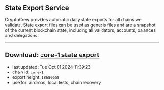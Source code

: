 ## State Export Service
CryptoCrew provides automatic daily state exports for all chains we validate. State export files can be used as genesis files and are a snapshot of the current blockchain state, including all validators, accounts, balances and delegations.

---
**Download: [core-1 state export](https://dl-eu2.ccvalidators.com/SERVICE/persistence/core-1_export_18680658.json)**
---

- last updated: Tue Oct 01 2024 11:39:23
- chain id: `core-1`
- export height: `18680658`
- use for: airdrops, local tests, chain recovery
